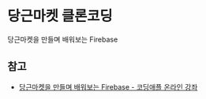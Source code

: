 # 당근마켓 클론코딩

당근마켓을 만들며 배워보는 Firebase

## 참고

- [당근마켓을 만들며 배워보는 Firebase - 코딩애플 온라인 강좌](https://codingapple.com/course/firebase-project/)
